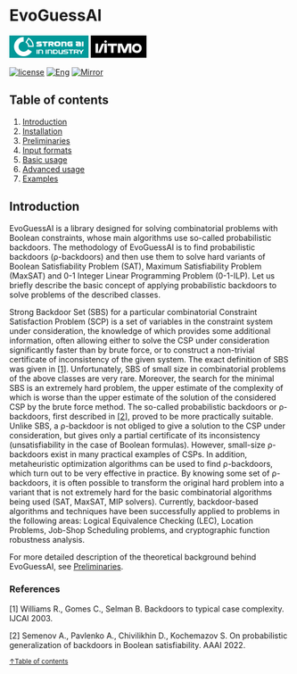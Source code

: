 # EvoGuessAI
[![SAI](https://github.com/ITMO-NSS-team/open-source-ops/blob/master/badges/SAI_badge_flat.svg)](https://sai.itmo.ru/)
[![ITMO](https://github.com/ITMO-NSS-team/open-source-ops/blob/master/badges/ITMO_badge_flat_rus.svg)](https://en.itmo.ru/en/)

[![license](https://img.shields.io/github/license/aimclub/evoguess-ai)](https://github.com/aimclub/evoguess-ai/blob/master/LICENSE)
[![Eng](https://img.shields.io/badge/lang-en-yellow.svg)](/README_en.md)
[![Mirror](https://img.shields.io/badge/mirror-github-orange)](https://github.com/aimclub/evoguess-ai)

[//]: # (https://img.shields.io/badge/wiki-documentation-forestgreen)

## Table of contents <a name="tablecontents"></a>
1. [Introduction](intro.md)
2. [Installation](installation.md)
3. [Preliminaries](theory.md)
4. [Input formats](inputs.md)
5. [Basic usage](basic.md)
6. [Advanced usage](advanced.md)
7. [Examples](examples.md)

## Introduction

EvoGuessAI is a library designed for solving combinatorial problems with Boolean constraints, 
whose main algorithms use so-called probabilistic backdoors. 
The methodology of EvoGuessAI is to find probabilistic backdoors (ρ-backdoors) and then 
use them to solve hard variants of Boolean Satisfiability Problem (SAT), 
Maximum Satisfiability Problem (MaxSAT) and 0-1 Integer Linear 
Programming Problem (0-1-ILP). Let us briefly describe the basic concept 
of applying probabilistic backdoors to solve problems of the described classes.

Strong Backdoor Set (SBS) for a particular combinatorial 
Constraint Satisfaction Problem (SCP) is a set of variables in 
the constraint system under consideration, the knowledge of which 
provides some additional information, often allowing either to 
solve the CSP under consideration significantly faster than by 
brute force, or to construct a non-trivial certificate of 
inconsistency of the given system. 
The exact definition of SBS was given in [[1]](#1). 
Unfortunately, SBS of small size in combinatorial 
problems of the above classes are very rare. 
Moreover, the search for the minimal SBS is an extremely hard problem, 
the upper estimate of the complexity of which is worse than the 
upper estimate of the solution of the considered CSP by the brute 
force method. The so-called probabilistic backdoors or ρ-backdoors, first described 
in [[2]](#2), proved to be more practically suitable. Unlike SBS, a ρ-backdoor 
is not obliged to give a solution to the CSP under consideration, 
but gives only a partial certificate of its inconsistency 
(unsatisfiability in the case of Boolean formulas). However, small-size 
ρ-backdoors exist in many practical examples of CSPs. In addition, 
metaheuristic optimization algorithms can be used to find ρ-backdoors, 
which turn out to be very effective in practice. By knowing some 
set of ρ-backdoors, it is often possible to transform the original 
hard problem into a variant that is not extremely hard for 
the basic combinatorial algorithms being used (SAT, MaxSAT, MIP solvers).
Currently, backdoor-based algorithms and techniques 
have been successfully applied to problems in the following 
areas: Logical Equivalence Checking (LEC), Location Problems, 
Job-Shop Scheduling problems, and cryptographic function 
robustness analysis. 

For more detailed description of the theoretical 
background behind EvoGuessAI, see [Preliminaries](theory.md).


### References

<a id="1">[1]</a> 
Williams R., Gomes C., Selman B. 
Backdoors to typical case complexity. 
IJCAI 2003.

<a id="2">[2]</a>
Semenov A., Pavlenko A., Chivilikhin D., Kochemazov S. 
On probabilistic generalization of backdoors in Boolean satisfiability. 
AAAI 2022.

<sup>[&uarr;Table of contents](#tablecontents)</sup>

